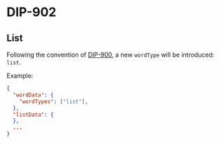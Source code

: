 DIP-902
======

List
------------------------------

Following the convention of [DIP-900](900.md), a new `wordType` will be introduced: `list`.

Example:

```json
{
  "wordData": {
    "wordTypes": ["list"],
  },
  "listData": {
  },
  ...
}
```

